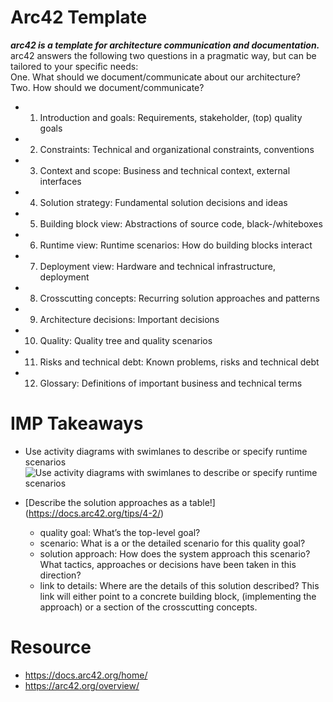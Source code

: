 
# Arc42 Template
***arc42 is a template for architecture communication and documentation.***   
arc42 answers the following two questions in a pragmatic way, but can be tailored to your specific needs:   
One. What should we document/communicate about our architecture?   
Two. How should we document/communicate?   


- 1. Introduction and goals: Requirements, stakeholder, (top) quality goals  
- 2. Constraints: Technical and organizational constraints, conventions  
- 3. Context and scope: Business and technical context, external interfaces  
- 4. Solution strategy: Fundamental solution decisions and ideas  
- 5. Building block view: Abstractions of source code, black-/whiteboxes  
- 6. Runtime view: Runtime scenarios: How do building blocks interact  
- 7. Deployment view: Hardware and technical infrastructure, deployment  
- 8. Crosscutting concepts: Recurring solution approaches and patterns  
- 9. Architecture decisions: Important decisions  
- 10. Quality: Quality tree and quality scenarios  
- 11. Risks and technical debt: Known problems, risks and technical debt  
- 12. Glossary: Definitions of important business and technical terms  

# IMP Takeaways 

- Use activity diagrams with swimlanes to describe or specify runtime scenarios
![Use activity diagrams with swimlanes to describe or specify runtime scenarios](https://docs.arc42.org/images/06-activity-with-swimlane.png)

- [Describe the solution approaches as a table!] (https://docs.arc42.org/tips/4-2/)
  - quality goal: What’s the top-level goal?
  - scenario: What is a or the detailed scenario for this quality goal?
  - solution approach: How does the system approach this scenario? What tactics, approaches or decisions have been taken in this direction?
  - link to details: Where are the details of this solution described? This link will either point to a concrete building block, (implementing the approach) or a section of the crosscutting concepts.
  

# Resource
- https://docs.arc42.org/home/ 
- https://arc42.org/overview/


